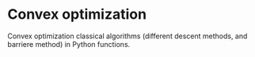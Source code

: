 # Convex optimization

Convex optimization classical algorithms (different descent methods, and barriere method) in Python functions.